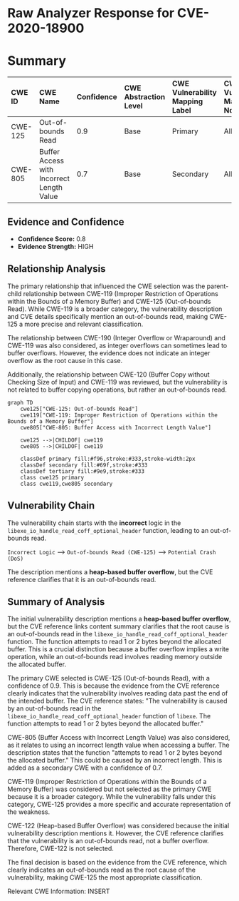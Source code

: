 # Raw Analyzer Response for CVE-2020-18900

# Summary
| CWE ID    | CWE Name                                                                   | Confidence | CWE Abstraction Level | CWE Vulnerability Mapping Label | CWE-Vulnerability Mapping Notes |
| :--------- | :------------------------------------------------------------------------- | :--------- | :---------------------- | :------------------------------ | :------------------------------ |
| CWE-125     | Out-of-bounds Read                                                         | 0.9        | Base                    | Primary                         | Allowed                         |
| CWE-805     | Buffer Access with Incorrect Length Value                                  | 0.7        | Base                    | Secondary                       | Allowed                         |

## Evidence and Confidence

*   **Confidence Score:** 0.8
*   **Evidence Strength:** HIGH

## Relationship Analysis
The primary relationship that influenced the CWE selection was the parent-child relationship between CWE-119 (Improper Restriction of Operations within the Bounds of a Memory Buffer) and CWE-125 (Out-of-bounds Read). While CWE-119 is a broader category, the vulnerability description and CVE details specifically mention an out-of-bounds read, making CWE-125 a more precise and relevant classification.

The relationship between CWE-190 (Integer Overflow or Wraparound) and CWE-119 was also considered, as integer overflows can sometimes lead to buffer overflows. However, the evidence does not indicate an integer overflow as the root cause in this case.

Additionally, the relationship between CWE-120 (Buffer Copy without Checking Size of Input) and CWE-119 was reviewed, but the vulnerability is not related to buffer copying operations, but rather an out-of-bounds read.

```mermaid
graph TD
    cwe125["CWE-125: Out-of-bounds Read"]
    cwe119["CWE-119: Improper Restriction of Operations within the Bounds of a Memory Buffer"]
    cwe805["CWE-805: Buffer Access with Incorrect Length Value"]

    cwe125 -->|CHILDOF| cwe119
    cwe805 -->|CHILDOF| cwe119

    classDef primary fill:#f96,stroke:#333,stroke-width:2px
    classDef secondary fill:#69f,stroke:#333
    classDef tertiary fill:#9e9,stroke:#333
    class cwe125 primary
    class cwe119,cwe805 secondary
```

## Vulnerability Chain
The vulnerability chain starts with the **incorrect** logic in the `libexe_io_handle_read_coff_optional_header` function, leading to an out-of-bounds read.

`Incorrect Logic` --> `Out-of-bounds Read (CWE-125)` --> `Potential Crash (DoS)`

The description mentions a **heap-based buffer overflow**, but the CVE reference clarifies that it is an out-of-bounds read.

## Summary of Analysis
The initial vulnerability description mentions a **heap-based buffer overflow**, but the CVE reference links content summary clarifies that the root cause is an out-of-bounds read in the `libexe_io_handle_read_coff_optional_header` function. The function attempts to read 1 or 2 bytes beyond the allocated buffer. This is a crucial distinction because a buffer overflow implies a write operation, while an out-of-bounds read involves reading memory outside the allocated buffer.

The primary CWE selected is CWE-125 (Out-of-bounds Read), with a confidence of 0.9. This is because the evidence from the CVE reference clearly indicates that the vulnerability involves reading data past the end of the intended buffer. The CVE reference states: "The vulnerability is caused by an out-of-bounds read in the `libexe_io_handle_read_coff_optional_header` function of `libexe`. The function attempts to read 1 or 2 bytes beyond the allocated buffer."

CWE-805 (Buffer Access with Incorrect Length Value) was also considered, as it relates to using an incorrect length value when accessing a buffer. The description states that the function "attempts to read 1 or 2 bytes beyond the allocated buffer." This could be caused by an incorrect length. This is added as a secondary CWE with a confidence of 0.7.

CWE-119 (Improper Restriction of Operations within the Bounds of a Memory Buffer) was considered but not selected as the primary CWE because it is a broader category. While the vulnerability falls under this category, CWE-125 provides a more specific and accurate representation of the weakness.

CWE-122 (Heap-based Buffer Overflow) was considered because the initial vulnerability description mentions it. However, the CVE reference clarifies that the vulnerability is an out-of-bounds read, not a buffer overflow. Therefore, CWE-122 is not selected.

The final decision is based on the evidence from the CVE reference, which clearly indicates an out-of-bounds read as the root cause of the vulnerability, making CWE-125 the most appropriate classification.

Relevant CWE Information:
INSERT